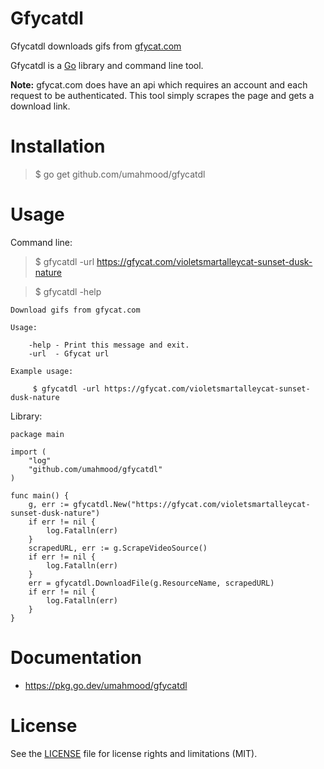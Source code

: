 # Gfycatdl

Gfycatdl downloads gifs from [gfycat.com](https://gfycat.com/)

Gfycatdl is a [Go](https://golang.org/) library and command line tool.

**Note:** gfycat.com does have an api which requires an account and each request to
be authenticated. This tool simply scrapes the page and gets a download link.

# Installation

> $ go get github.com/umahmood/gfycatdl

# Usage

Command line:

> $ gfycatdl -url https://gfycat.com/violetsmartalleycat-sunset-dusk-nature

> $ gfycatdl -help
```
Download gifs from gfycat.com

Usage:

    -help - Print this message and exit.
    -url  - Gfycat url

Example usage:

     $ gfycatdl -url https://gfycat.com/violetsmartalleycat-sunset-dusk-nature
```

Library:

```
package main

import (
    "log"
    "github.com/umahmood/gfycatdl"
)

func main() {
    g, err := gfycatdl.New("https://gfycat.com/violetsmartalleycat-sunset-dusk-nature")
    if err != nil {
        log.Fatalln(err)
    }
    scrapedURL, err := g.ScrapeVideoSource()
    if err != nil {
        log.Fatalln(err)
    }
    err = gfycatdl.DownloadFile(g.ResourceName, scrapedURL)
    if err != nil {
        log.Fatalln(err)
    }
}
```

# Documentation

- https://pkg.go.dev/umahmood/gfycatdl

# License

See the [LICENSE](LICENSE.md) file for license rights and limitations (MIT).
